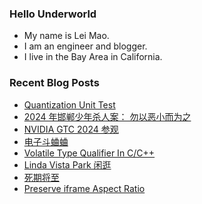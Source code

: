 ### Hello Underworld

- My name is Lei Mao.
- I am an engineer and blogger.
- I live in the Bay Area in California.


### Recent Blog Posts

<!-- BLOG-POST-LIST:START -->
- [Quantization Unit Test](https://leimao.github.io/blog/Quantization-Unit-Test/)
- [2024 年邯郸少年杀人案： 勿以恶小而为之](https://leimao.github.io/essay/2024%E5%B9%B4%E9%82%AF%E9%83%B8%E5%B0%91%E5%B9%B4%E6%9D%80%E4%BA%BA%E6%A1%88/)
- [NVIDIA GTC 2024 参观](https://leimao.github.io/life/NVIDIA-2024-GTC/)
- [电子斗蛐蛐](https://leimao.github.io/essay/%E7%94%B5%E5%AD%90%E6%96%97%E8%9B%90%E8%9B%90/)
- [Volatile Type Qualifier In C/C++](https://leimao.github.io/blog/C-CPP-Volatile-Type-Qualifier/)
- [Linda Vista Park 闲逛](https://leimao.github.io/life/Linda-Vista-Park/)
- [死期将至](https://leimao.github.io/essay/%E6%AD%BB%E6%9C%9F%E5%B0%86%E8%87%B3-Deaths-Game/)
- [Preserve iframe Aspect Ratio](https://leimao.github.io/blog/iframe-Preserve-Aspect-Ratio/)
<!-- BLOG-POST-LIST:END -->
